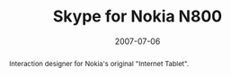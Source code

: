 ---
eleventyExcludeFromCollections: false

layout: article.njk
title: Skype for Nokia N800
client: Skype
partner: Nokia
date: 2007-07-06
abstract: Interaction designer for Nokia's original "Internet Tablet".
headline: The first ever Skype tablet client
thumbnail:
 - thumbnail-n800.png
collaborators:
 - Fjord
 - Nokia
text:
- Working with Nokia's Maemo (later, MeeGo) team in Helsinki, Finland, I was the
  interaction designer for a standalone Skype application on their N800 and N810
  "Internet Tablet" devices.
- There were some unique aspects of the project in terms of keeping a somewhat
  familiar Windows feel to  the application - it was loosely based on our
  Windows Mobile app - while ensuring the app worked equally well with the
  hardware keys and the in-box stylus. 
media:
  - skype-n800-stylus.jpg
tags:
  - mobile
---